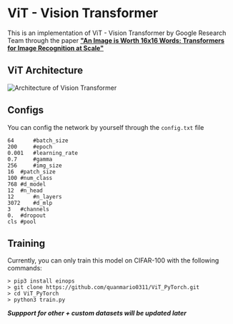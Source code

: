 ﻿# ViT - Vision Transformer

This is an implementation of ViT - Vision Transformer by Google Research Team through the paper [**"An Image is Worth 16x16 Words: Transformers for Image Recognition at Scale"**](https://arxiv.org/abs/2010.11929)


## ViT Architecture
![Architecture of Vision Transformer](https://neurohive.io/wp-content/uploads/2020/10/rsz_cov.png)

## Configs
You can config the network by yourself through the `config.txt` file

```
64      #batch_size
200     #epoch
0.001   #learning_rate
0.7     #gamma
256     #img_size
16 	#patch_size
100	#num_class
768	#d_model
12	#n_head
12      #n_layers
3072    #d_mlp
3	#channels
0.	#dropout
cls	#pool
```

## Training
Currently, you can only train this model on CIFAR-100 with the following commands:

`> pip3 install einops`\
`> git clone https://github.com/quanmario0311/ViT_PyTorch.git`\
`> cd ViT_PyTorch`\
`> python3 train.py`

***Suppport for other + custom datasets will be updated later***
